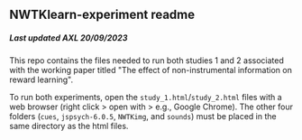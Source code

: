 ## NWTKlearn-experiment readme
##### Last updated AXL 20/09/2023

This repo contains the files needed to run both studies 1 and 2 associated with the working paper titled "The effect of non-instrumental information on reward learning". 

To run both experiments, open the `study_1.html`/`study_2.html` files with a web browser (right click > open with > e.g., Google Chrome). The other four folders (`cues`, `jspsych-6.0.5`, `NWTKimg`, and `sounds`) must be placed in the same directory as the html files.
